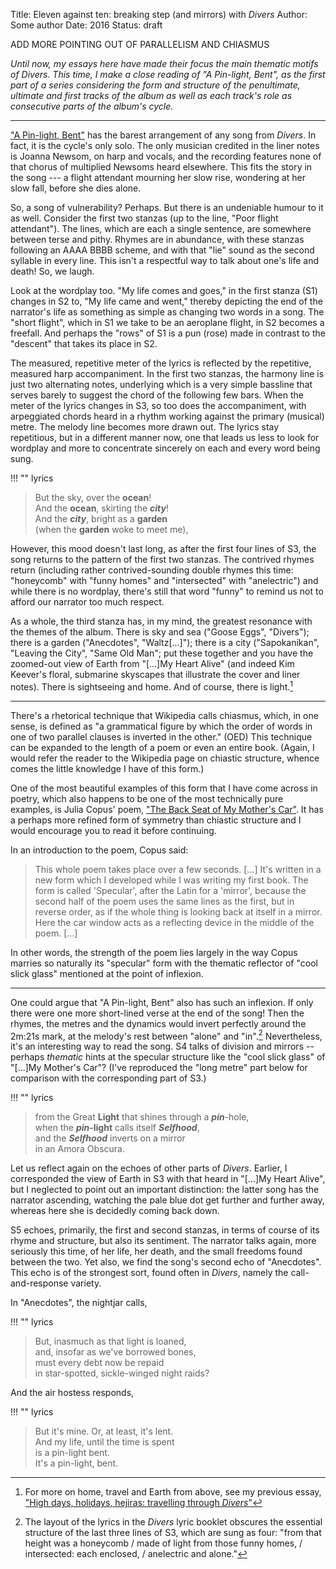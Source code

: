 Title: Eleven against ten: breaking step (and mirrors) with *Divers*
Author: Some author
Date: 2016
Status: draft

ADD MORE POINTING OUT OF PARALLELISM AND CHIASMUS

<i>Until now, my essays here have made their focus the main thematic motifs of *Divers*. This time, I make a close reading of "A Pin-light, Bent", as the first part of a series considering the form and structure of the penultimate, ultimate and first tracks of the album as well as each track's role as consecutive parts of the album's cycle.</i>

***

["A Pin-light, Bent"][] has the barest arrangement of any song from *Divers*. In fact, it is the cycle's only solo. The only musician credited in the liner notes is Joanna Newsom, on harp and vocals, and the recording features none of that chorus of multiplied Newsoms heard elsewhere. This fits the story in the song --- a flight attendant mourning her slow rise, wondering at her slow fall, before she dies alone.

So, a song of vulnerability? Perhaps. But there is an undeniable humour to it as well. Consider the first two stanzas (up to the line, "Poor flight attendant"). The lines, which are each a single sentence, are somewhere between terse and pithy. Rhymes are in abundance, with these stanzas following an AAAA BBBB scheme, and with that "lie" sound as the second syllable in every line. This isn't a respectful way to talk about one's life and death! So, we laugh.

Look at the wordplay too. "My life comes and goes," in the first stanza (S1) changes in S2 to, "My life came and went," thereby depicting the end of the narrator's life as something as simple as changing two words in a song. The "short flight", which in S1 we take to be an aeroplane flight, in S2 becomes a freefall. And perhaps the "rows" of S1 is a pun (rose) made in contrast to the "descent" that takes its place in S2.

The measured, repetitive meter of the lyrics is reflected by the repetitive, measured harp accompaniment. In the first two stanzas, the harmony line is just two alternating notes, underlying which is a very simple bassline that serves barely to suggest the chord of the following few bars. When the meter of the lyrics changes in S3, so too does the accompaniment, with arpeggiated chords heard in a rhythm working against the primary (musical) metre. The melody line becomes more drawn out. The lyrics stay repetitious, but in a different manner now, one that leads us less to look for wordplay and more to concentrate sincerely on each and every word being sung.

!!! "" lyrics
> But the sky, over the **ocean**!  
> And the **ocean**, skirting the __*city*__!  
> And the __*city*__, bright as a **garden**  
> (when the **garden** woke to meet me),

However, this mood doesn't last long, as after the first four lines of S3, the song returns to the pattern of the first two stanzas. The contrived rhymes return (including rather contrived-sounding double rhymes this time: "honeycomb" with "funny homes" and "intersected" with "anelectric") and while there is no wordplay, there's still that word "funny" to remind us not to afford our narrator too much respect.

As a whole, the third stanza has, in my mind, the greatest resonance with the themes of the album. There is sky and sea ("Goose Eggs", "Divers"); there is a garden ("Anecdotes", "Waltz[...]"); there is a city ("Sapokanikan", "Leaving the City", "Same Old Man"; put these together and you have the zoomed-out view of Earth from "[...]My Heart Alive" (and indeed Kim Keever's floral, submarine skyscapes that illustrate the cover and liner notes). There is sightseeing and home. And of course, there is light.[^1]

***

There's a rhetorical technique that Wikipedia calls chiasmus, which, in one sense, is defined as "a grammatical figure by which the order of words in one of two parallel clauses is inverted in the other." (OED) This technique can be expanded to the length of a poem or even an entire book. (Again, I would refer the reader to the Wikipedia page on chiastic structure, whence comes the little knowledge I have of this form.)

One of the most beautiful examples of this form that I have come across in poetry, which also happens to be one of the most technically pure examples, is Julia Copus' poem, ["The Back Seat of My Mother's Car"][]. It has a perhaps more refined form of symmetry than chiastic structure and I would encourage you to read it before continuing.

In an introduction to the poem, Copus said:

> This whole poem takes place over a few seconds. [...]
> It's written in a new form which I developed while
> I was writing my first book. The form is called
> 'Specular', after the Latin for a 'mirror', because
> the second half of the poem uses the same lines as
> the first, but in reverse order, as if the whole thing
> is looking back at itself in a mirror. Here the car
> window acts as a reflecting device in the middle
> of the poem. [...]

In other words, the strength of the poem lies largely in the way Copus marries so naturally its "specular" form with the thematic reflector of "cool slick glass" mentioned at the point of inflexion.

***

One could argue that "A Pin-light, Bent" also has such an inflexion. If only there were one more short-lined verse at the end of the song! Then the rhymes, the metres and the dynamics would invert perfectly around the 2m:21s mark, at the melody's rest between "alone" and "in".[^2] Nevertheless, it's an interesting way to read the song. S4 talks of division and mirrors -- perhaps *thematic* hints at the specular structure like the "cool slick glass" of "[...]My Mother's Car"? (I've reproduced the "long metre" part below for comparison with the corresponding part of S3.)

!!! "" lyrics
> from the Great **Light** that shines through a __*pin*__-hole,  
> when the __*pin*-light__ calls itself __*Selfhood*__,  
> and the __*Selfhood*__ inverts on a mirror  
> in an Amora Obscura.

Let us reflect again on the echoes of other parts of *Divers*. Earlier, I corresponded the view of Earth in S3 with that heard in "[...]My Heart Alive", but I neglected to point out an important distinction: the latter song has the narrator ascending, watching the pale blue dot get further and further away, whereas here she is decidedly coming back down.

S5 echoes, primarily, the first and second stanzas, in terms of course of its rhyme and structure, but also its sentiment. The narrator talks again, more seriously this time, of her life, her death, and the small freedoms found between the two. Yet also, we find the song's second echo of "Anecdotes". This echo is of the strongest sort, found often in *Divers*, namely the call-and-response variety.

In "Anecdotes", the nightjar calls,

!!! "" lyrics
> But, inasmuch as that light is loaned,  
> and, insofar as we've borrowed bones,  
> must every debt now be repaid  
> in star-spotted, sickle-winged night raids?

And the air hostess responds,

!!! "" lyrics
> But it's mine. Or, at least, it's lent.  
> And my life, until the time is spent  
> is a pin-light bent.  
> It's a pin-light, bent.

["A Pin-light, Bent"]: {filename}../pages/Divers/apinlightbent.md

[^1]: For more on home, travel and Earth from above, see my previous essay, ["High days, holidays, hejiras: travelling through *Divers*"]({filename}divers-travel.md)

[^2]: The layout of the lyrics in the *Divers* lyric booklet obscures the essential structure of the last three lines of S3, which are sung as four: "from that height was a honeycomb / made of light from those funny homes, / intersected: each enclosed, / anelectric and alone."

["The Back Seat of My Mother's Car"]: http://www.poetryarchive.org/poem/back-seat-my-mothers-car

